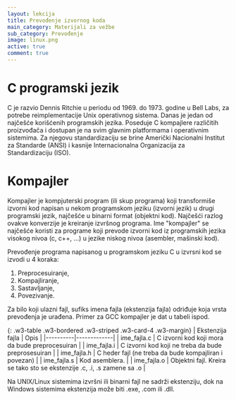 ```yaml
---
layout: lekcija
title: Prevođenje izvornog koda
main_category: Materijali za vežbe
sub_category: Prevođenje
image: linux.png
active: true
comment: true
---
```

# C programski jezik

C je razvio Dennis Ritchie u periodu od 1969. do 1973. godine u Bell Labs, za potrebe reimplementacije Unix operativnog sistema. Danas je jedan od najčešće korišćenih programskih jezika. Poseduje C kompajlere različitih proizvođača i dostupan je na svim glavnim platformama i operativnim sistemima. Za njegovu standardizaciju se brine Američki Nacionalni Institut za Standarde (ANSI) i kasnije Internacionalna Organizacija za Standardizaciju (ISO).

# Kompajler

Kompajler je kompjuterski program (ili skup programa) koji transformiše izvorni kod napisan u nekom programskom jeziku (izvorni jezik) u drugi programski jezik, najčešće u binarni format (objektni kod). Najčešći razlog ovakve konverzije je kreiranje izvršnog programa. Ime "kompajler" se najčešće koristi za programe koji prevode izvorni kod iz programskih jezika visokog nivoa (c, c++, ...) u jezike niskog nivoa (asembler, mašinski kod).

Prevođenje programa napisanog u programskom jeziku C u izvrsni kod se izvodi u 4 koraka:
1. Preprocesuiranje,
2. Kompajliranje,
3. Sastavljanje,
4. Povezivanje.

Za bilo koji ulazni fajl, sufiks imena fajla (ekstenzija fajla) odriđuje koja vrsta prevođenja je urađena. Primer za GCC kompajler je dat u tabeli ispod.

{: .w3-table .w3-bordered .w3-striped .w3-card-4 .w3-margin}
| Ekstenzija fajla   |      Opis      |
|----------|-------------|
| ime_fajla.c | C izvorni kod koji mora da bude preprocesuiran |
| ime_fajla.i | C izvorni kod koji ne treba da bude preprosesuiran |
| ime_fajla.h | C heder fajl (ne treba da bude kompajliran i povezan) |
| ime_fajla.s | Kod asemblera. |
| ime_fajla.o | Objektni fajl. Kreira se tako sto se ekstenzije .c, .i, .s zamene sa .o |

Na UNIX/Linux sistemima izvršni ili binarni fajl ne sadrži ekstenziju, dok na Windows sistemima ekstenzija može biti .exe, .com ili .dll.
